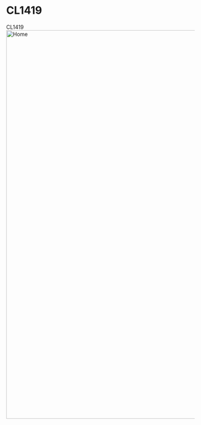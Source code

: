 # CL1419
CL1419
<img width="845" height="1037" alt="Home" src="https://github.com/user-attachments/assets/5157b209-5a4c-47ca-806a-3d99dd89c8f1" />
